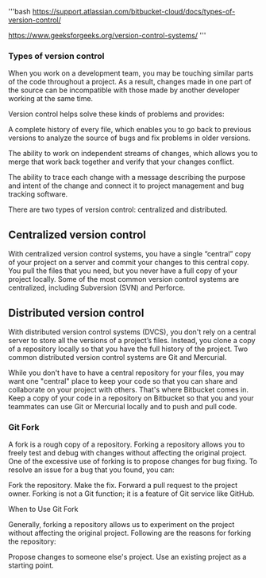 '''bash
https://support.atlassian.com/bitbucket-cloud/docs/types-of-version-control/

https://www.geeksforgeeks.org/version-control-systems/
'''

### Types of version control
When you work on a development team, you may be touching similar parts of the code throughout a project. As a result, changes made in one part of the source can be incompatible with those made by another developer working at the same time.

Version control helps solve these kinds of problems and provides:

A complete history of every file, which enables you to go back to previous versions to analyze the source of bugs and fix problems in older versions.

The ability to work on independent streams of changes, which allows you to merge that work back together and verify that your changes conflict.

The ability to trace each change with a message describing the purpose and intent of the change and connect it to project management and bug tracking software.

There are two types of version control: centralized and distributed.

## Centralized version control
With centralized version control systems, you have a single “central” copy of your project on a server and commit your changes to this central copy. You pull the files that you need, but you never have a full copy of your project locally. Some of the most common version control systems are centralized, including Subversion (SVN) and Perforce.

## Distributed version control
With distributed version control systems (DVCS), you don't rely on a central server to store all the versions of a project’s files. Instead, you clone a copy of a repository locally so that you have the full history of the project. Two common distributed version control systems are Git and Mercurial.

While you don't have to have a central repository for your files, you may want one "central" place to keep your code so that you can share and collaborate on your project with others. That's where Bitbucket comes in. Keep a copy of your code in a repository on Bitbucket so that you and your teammates can use Git or Mercurial locally and to push and pull code.

### Git Fork
A fork is a rough copy of a repository. Forking a repository allows you to freely test and debug with changes without affecting the original project. One of the excessive use of forking is to propose changes for bug fixing. To resolve an issue for a bug that you found, you can:

Fork the repository.
Make the fix.
Forward a pull request to the project owner.
Forking is not a Git function; it is a feature of Git service like GitHub.

When to Use Git Fork

Generally, forking a repository allows us to experiment on the project without affecting the original project. Following are the reasons for forking the repository:

Propose changes to someone else's project.
Use an existing project as a starting point.